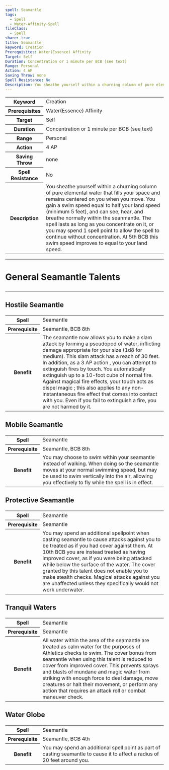 ```yaml
---
spell: Seamantle
tags:
  - Spell
  - Water-Affinity-Spell
fileClass:
  - Spell
share: true
title: Seamantle
keyword: Creation
Prerequisites: Water(Essence) Affinity
Target: Self
Duration: Concentration or 1 minute per BCB (see text)
Range: Personal
Action: 4 AP
Saving Throw: none
Spell Resistance: No
Description: You sheathe yourself within a churning column of pure elemental water that fills your space and remains centered on you when you move. You gain a swim speed equal to half your land speed (minimum 5 feet), and can see, hear, and breathe normally within the seanmantle. The spell lasts as long as you concentrate on it, or you may spend 1 spell point to allow the spell to continue without concentration. At 5th BCB this swim speed improves to equal to your land speed.
---
```


<p><span style="overflow-x: auto;"><table><tbody><tr><th>Keyword</th><td>Creation</td></tr><tr><th>Prerequisites</th><td>Water(Essence) Affinity</td></tr><tr><th>Target</th><td>Self</td></tr><tr><th>Duration</th><td>Concentration or 1 minute per BCB (see text)</td></tr><tr><th>Range</th><td>Personal</td></tr><tr><th>Action</th><td>4 AP</td></tr><tr><th>Saving Throw</th><td>none</td></tr><tr><th>Spell Resistance</th><td>No</td></tr><tr><th>Description</th><td>You sheathe yourself within a churning column of pure elemental water that fills your space and remains centered on you when you move. You gain a swim speed equal to half your land speed (minimum 5 feet), and can see, hear, and breathe normally within the seanmantle. The spell lasts as long as you concentrate on it, or you may spend 1 spell point to allow the spell to continue without concentration. At 5th BCB this swim speed improves to equal to your land speed.</td></tr></tbody></table></span></p><span><span><hr></span></span><h1><span><p>General Seamantle Talents</p></span></h1><span><span><hr></span></span><h2><span><p>Hostile Seamantle</p></span></h2><p><span style="overflow-x: auto;"><table><tbody><tr><th>Spell</th><td>Seamantle</td></tr><tr><th>Prerequisite</th><td>Seamantle, BCB 8th</td></tr><tr><th>Benefit</th><td>The seamantle now allows you to make a slam attack by forming a pseudopod of water, inflicting damage appropriate for your size (1d8 for medium). This slam attack has a reach of 30 feet. In addition, as a 3 AP
action
, you can attempt to extinguish fires by touch. You automatically extinguish up to a 10-foot cube of normal fire. Against magical fire effects, your touch acts as
dispel magic
; this also applies to any non-instantaneous fire effect that comes into contact with you. Even if you fail to extinguish a fire, you are not harmed by it. </td></tr></tbody></table></span></p><h2><span><p>Mobile Seamantle</p></span></h2><p><span style="overflow-x: auto;"><table><tbody><tr><th>Spell</th><td>Seamantle</td></tr><tr><th>Prerequisite</th><td>Seamantle, BCB 8th</td></tr><tr><th>Benefit</th><td>You may choose to swim within your seamantle instead of walking. When doing so the seamantle moves at your normal swimming speed, but may be used to swim vertically into the air, allowing you effectively to fly while the spell is in effect.</td></tr></tbody></table></span></p><h2><span><p>Protective Seamantle</p></span></h2><p><span style="overflow-x: auto;"><table><tbody><tr><th>Spell</th><td>Seamantle</td></tr><tr><th>Prerequisite</th><td>Seamantle</td></tr><tr><th>Benefit</th><td>You may spend an additional spellpoint when casting seamantle to cause attacks against you to be treated as if you had cover against them. At 10th BCB you are instead treated as having improved cover, as if you were being attacked while below the surface of the water.
The cover granted by this talent does not enable you to make stealth checks. Magical attacks against you are unaffected unless they specifically would not work underwater. </td></tr></tbody></table></span></p><h2><span><p>Tranquil Waters</p></span></h2><p><span style="overflow-x: auto;"><table><tbody><tr><th>Spell</th><td>Seamantle</td></tr><tr><th>Prerequisite</th><td>Seamantle</td></tr><tr><th>Benefit</th><td>All water within the area of the seamantle are treated as calm water for the purposes of Athletics checks to swim. The cover bonus from seamantle when using this talent is reduced to cover from improved cover. This prevents sprays and blasts of mundane and magic water from striking with enough force to deal damage, move creatures or halt their movement, or perform any action that requires an attack roll or combat maneuver check.</td></tr></tbody></table></span></p><h2><span><p>Water Globe</p></span></h2><p><span style="overflow-x: auto;"><table><tbody><tr><th>Spell</th><td>Seamantle</td></tr><tr><th>Prerequisite</th><td>Seamantle, BCB 4th</td></tr><tr><th>Benefit</th><td>You may spend an additional spell point as part of casting seamantle to cause it to affect a radius of 20 feet around you.</td></tr></tbody></table></span></p>